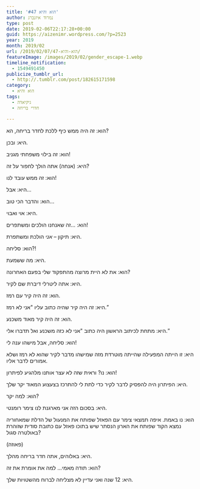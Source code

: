 ```yaml
---
title: 'הוא והיא #47'
author: נמרוד איזנברג
type: post
date: 2019-02-06T22:17:28+00:00
guid: https://aizenimr.wordpress.com/?p=2523
year: 2019
month: 2019/02
url: /2019/02/07/הוא-והיא-47/
featureImage: /images/2019/02/gender_escape-1.webp
timeline_notification:
  - 1549491450
publicize_tumblr_url:
  - http://.tumblr.com/post/182615171598
category:
  - הוא והיא
tags:
  - גיקיאדה
  - חדרי בריחה

---
```

<span lang="he-IL">הוא</span>: <span lang="he-IL">זה היה ממש כיף ללכת לחדר בריחה</span>, <span lang="he-IL">הא</span>?

<span lang="he-IL">היא</span>: <span lang="he-IL">ובכן</span>.

<span lang="he-IL">הוא</span>: <span lang="he-IL">זה בילוי משפחתי מגניב</span>!

<span lang="he-IL">היא</span>: (<span lang="he-IL">אנחה</span>) <span lang="he-IL">אתה הולך לחפור על זה</span>?

<span lang="he-IL">הוא</span>: <span lang="he-IL">זה ממש עובד לנו</span>!

<span lang="he-IL">היא</span>: <span lang="he-IL">אבל</span>...

<span lang="he-IL">הוא</span>: <span lang="he-IL">והדבר הכי טוב</span>...

<span lang="he-IL">היא</span>: <span lang="he-IL">אוי ואבוי</span>.

<span lang="he-IL">הוא</span>: ...<span lang="he-IL">זה שאנחנו הולכים ומשתפרים</span>!

<span lang="he-IL">היא</span>: <span lang="he-IL">תיקון – <em>אני</em> הולכת ומשתפרת</span>.

<span lang="he-IL">הוא</span>: <span lang="he-IL">סליחה</span>?!

<span lang="he-IL">היא</span>: <span lang="he-IL">מה ששמעת</span>.

<span lang="he-IL">הוא</span>: <span lang="he-IL">את לא היית מרוצה מהתפקוד שלי בפעם האחרונה</span>?

<span lang="he-IL">היא</span>: <span lang="he-IL">אתה ליטרלי דיברת שם לקיר</span>.

<span lang="he-IL">הוא</span>: <span lang="he-IL">זה היה קיר עם רמז</span>.

<span lang="he-IL">היא</span>: <span lang="he-IL">זה היה קיר שהיה כתוב עליו </span>"<span lang="he-IL">אני לא רמז</span>.”

<span lang="he-IL">הוא</span>: <span lang="he-IL">זה היה קיר מאוד משכנע</span>.

<span lang="he-IL">היא</span>: <span lang="he-IL">מתחת לכיתוב הראשון היה כתוב </span>"<span lang="he-IL">אני לא כזה משכנע ואל תדברו אלי</span>.”

<span lang="he-IL">הוא</span>: <span lang="he-IL">סליחה</span>, <span lang="he-IL">אבל מישהו ענה לי</span>!

<span lang="he-IL">היא</span>: <span lang="he-IL">זו הייתה המפעילה שהייתה מוטרדת מזה שמישהו מדבר לקיר שהוא לא רמז ושלא אמורים לדבר אליו</span>.

<span lang="he-IL">הוא</span>: <span lang="he-IL">נו</span>? <span lang="he-IL">וראית שזה לא עצר אותנו מלהגיע לפיתרון</span>!

<span lang="he-IL">היא</span>: <span lang="he-IL">הפיתרון היה להפסיק לדבר לקיר כדי לתת לי להתרכז בצעצוע המאוד יקר שלך</span>.

<span lang="he-IL">הוא</span>: <span lang="he-IL">למה יקר</span>?

<span lang="he-IL">היא</span>: <span lang="he-IL">בסכום הזה אני מארגנת לנו צימר רומנטי</span>.

<span lang="he-IL">הוא</span>: <span lang="he-IL">נו באמת</span>. <span lang="he-IL">איפה תמצאי צימר עם הפאזל שפותח את המנעול של הדלת שמאחוריה נמצא הקוד שפותח את הארון הנסתר שיש בתוכו פאזל עם כתובת סודית שזוהרת באולטרה סגול</span>?

(פאוזה)

<span lang="he-IL">היא</span>: באלוהים, <span lang="he-IL">אתה חדר בריחה מהלך</span>.

הוא: תודה מאמי... למה את אומרת את זה?

היא: 12 שנה ואני עדיין לא מצליחה לברוח מהשטויות שלך.